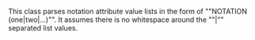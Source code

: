 This class parses notation attribute value lists in the form of ""NOTATION (one|two|...)"". It assumes there is no whitespace around the ""|"" separated list values.